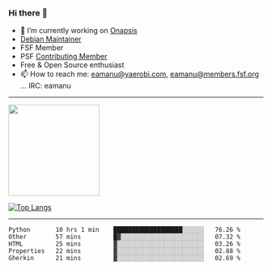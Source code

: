 ### Hi there 👋


- 🔭 I’m currently working on [Onapsis](http://onapsis.com)
- [Debian Maintainer](https://qa.debian.org/developer.php?login=eamanu%40yaerobi.com)
- FSF Member
- PSF [Contributing Member](https://www.python.org/psf/membership/#what-membership-classes-are-there)
- Free & Open Source enthusiast 
- 📫 How to reach me: eamanu@yaerobi.com, eamanu@members.fsf.org ... IRC: eamanu

---

<img height="180em" src="https://github-readme-stats.vercel.app/api?theme=dark&username=eamanu&show_icons=true&hide_border=true&&count_private=true&include_all_commits=true" />

[![Top Langs](https://github-readme-stats.vercel.app/api/top-langs/?theme=dark&username=eamanu&layout=compact)](https://github.com/anuraghazra/github-readme-stats)

---

<!--START_SECTION:waka-->
```text
Python       10 hrs 1 min    ███████████████████░░░░░░   76.26 % 
Other        57 mins         █▓░░░░░░░░░░░░░░░░░░░░░░░   07.32 % 
HTML         25 mins         ▓░░░░░░░░░░░░░░░░░░░░░░░░   03.26 % 
Properties   22 mins         ▓░░░░░░░░░░░░░░░░░░░░░░░░   02.88 % 
Gherkin      21 mins         ▓░░░░░░░░░░░░░░░░░░░░░░░░   02.69 % 
```
<!--END_SECTION:waka-->

